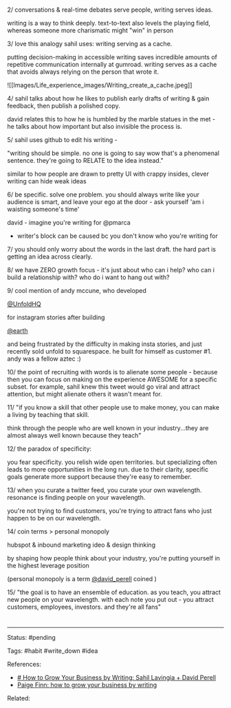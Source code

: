 #
2/ conversations & real-time debates serve people, writing serves ideas. 

writing is a way to think deeply. text-to-text also levels the playing field, whereas someone more charismatic might "win" in person


3/ love this analogy sahil uses: writing serving as a cache.

putting decision-making in accessible writing saves incredible amounts of repetitive communication internally at gumroad. writing serves as a cache that avoids always relying on the person that wrote it.

![[Images/Life_experience_images/Writing_create_a_cache.jpeg]]

4/ sahil talks about how he likes to publish early drafts of writing & gain feedback, then publish a polished copy.

david relates this to how he is humbled by the marble statues in the met - he talks about how important but also invisible the process is.


5/ sahil uses github to edit his writing - 

"writing should be simple. no one is going to say wow that's a phenomenal sentence. they're going to RELATE to the idea instead."

similar to how people are drawn to pretty UI with crappy insides, clever writing can hide weak ideas


6/ be specific. solve one problem. you should always write like your audience is smart, and leave your ego at the door - ask yourself 'am i waisting someone's time'

david - imagine you're writing for @pmarca
 - writer's block can be caused bc you don't know who you're writing for


7/ you should only worry about the words in the last draft. the hard part is getting an idea across clearly.

8/ we have ZERO growth focus - it's just about who can i help? who can i build a relationship with? who do i want to hang out with?

9/ cool mention of andy mccune, who developed

[@UnfoldHQ](https://twitter.com/UnfoldHQ)

for instagram stories after building

[@earth](https://twitter.com/earth)

and being frustrated by the difficulty in making insta stories, and just recently sold unfold to squarespace. he built for himself as customer #1. andy was a fellow aztec :)

10/ the point of recruiting with words is to alienate some people - because then you can focus on making on the experience AWESOME for a specific subset. for example, sahil knew this tweet would go viral and attract attention, but might alienate others it wasn't meant for.


11/ "if you know a skill that other people use to make money, you can make a living by teaching that skill. 

think through the people who are well known in your industry...they are almost always well known because they teach"

12/ the paradox of specificity: 

you fear specificity. you relish wide open territories. but specializing often leads to more opportunities in the long run. due to their clarity, specific goals generate more support because they're easy to remember.

13/ when you curate a twitter feed, you curate your own wavelength. resonance is finding people on your wavelength. 

you're not trying to find customers, you're trying to attract fans who just happen to be on our wavelength.

14/ coin terms > personal monopoly

hubspot & inbound marketing
ideo & design thinking

by shaping how people think about your industry, you're  putting yourself in the highest leverage position

(personal monopoly is a term [@david\_perell](https://twitter.com/david_perell) coined )

15/ "the goal is to have an ensemble of education. as you teach, you attract new people on your wavelength. with each note you put out - you attract customers, employees, investors. and they're all fans"


# 

---
Status: #pending 

Tags: #habit #write_down #idea 

References:
- [# How to Grow Your Business by Writing: Sahil Lavingia + David Perell](https://www.youtube.com/watch?v=grXrGaT7DLw)
- [Paige Finn: how to grow your business by writing](https://twitter.com/paigefinnn/status/1256010516322938880)

Related:
